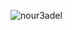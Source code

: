 
<p align="left"> <img src="https://komarev.com/ghpvc/?username=nour3adel&label=Profile%20views&color=0e75b6&style=flat" alt="nour3adel" /> 

</p>
